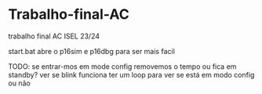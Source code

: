 # Trabalho-final-AC
trabalho final AC ISEL 23/24

start.bat abre o p16sim e p16dbg para ser mais facil

TODO:
    se entrar-mos em mode config removemos o tempo ou fica em standby?
    ver se blink funciona
    ter um loop para ver se está em modo config ou não